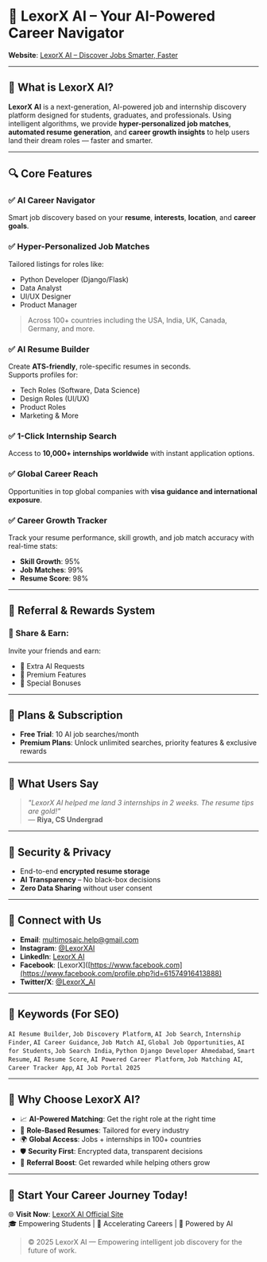 # 🚀 LexorX AI – Your AI-Powered Career Navigator

**Website**: [LexorX AI – Discover Jobs Smarter, Faster](http://bit.ly/lexorx)  

---

## 🌟 What is LexorX AI?

**LexorX AI** is a next-generation, AI-powered job and internship discovery platform designed for students, graduates, and professionals. Using intelligent algorithms, we provide **hyper-personalized job matches**, **automated resume generation**, and **career growth insights** to help users land their dream roles — faster and smarter.

---

## 🔍 Core Features

### ✅ AI Career Navigator  
Smart job discovery based on your **resume**, **interests**, **location**, and **career goals**.

### ✅ Hyper-Personalized Job Matches  
Tailored listings for roles like:
- Python Developer (Django/Flask)
- Data Analyst
- UI/UX Designer
- Product Manager  
> Across 100+ countries including the USA, India, UK, Canada, Germany, and more.

### ✅ AI Resume Builder  
Create **ATS-friendly**, role-specific resumes in seconds.  
Supports profiles for:
- Tech Roles (Software, Data Science)
- Design Roles (UI/UX)
- Product Roles
- Marketing & More

### ✅ 1-Click Internship Search  
Access to **10,000+ internships worldwide** with instant application options.

### ✅ Global Career Reach  
Opportunities in top global companies with **visa guidance and international exposure**.

### ✅ Career Growth Tracker  
Track your resume performance, skill growth, and job match accuracy with real-time stats:
- **Skill Growth**: 95%
- **Job Matches**: 99%
- **Resume Score**: 98%

---

## 🎁 Referral & Rewards System

### 🚀 Share & Earn:
Invite your friends and earn:
- 🔄 Extra AI Requests
- 💎 Premium Features
- 🎁 Special Bonuses

---

## 💼 Plans & Subscription

- **Free Trial**: 10 AI job searches/month
- **Premium Plans**: Unlock unlimited searches, priority features & exclusive rewards

---

## 💬 What Users Say

> _"LexorX AI helped me land 3 internships in 2 weeks. The resume tips are gold!"_  
— **Riya, CS Undergrad**

---

## 🔐 Security & Privacy

- End-to-end **encrypted resume storage**
- **AI Transparency** – No black-box decisions
- **Zero Data Sharing** without user consent

---

## 🤝 Connect with Us

- **Email**: multimosaic.help@gmail.com  
- **Instagram**: [@LexorXAI](https://www.instagram.com/multi.mosaic/)  
- **LinkedIn**: [LexorX AI](https://www.linkedin.com/company/multimosaic)  
- **Facebook**: [LexorX]([https://www.facebook.com](https://www.facebook.com/profile.php?id=61574916413888)  
- **Twitter/X**: [@LexorX_AI](https://x.com/multi_mosaic)

---

## 📌 Keywords (For SEO)

`AI Resume Builder`, `Job Discovery Platform`, `AI Job Search`, `Internship Finder`, `AI Career Guidance`, `Job Match AI`, `Global Job Opportunities`, `AI for Students`, `Job Search India`, `Python Django Developer Ahmedabad`, `Smart Resume`, `AI Resume Score`, `AI Powered Career Platform`, `Job Matching AI`, `Career Tracker App`, `AI Job Portal 2025`

---

## 🧠 Why Choose LexorX AI?

- 📈 **AI-Powered Matching**: Get the right role at the right time
- 🧾 **Role-Based Resumes**: Tailored for every industry
- 🌍 **Global Access**: Jobs + internships in 100+ countries
- 🛡️ **Security First**: Encrypted data, transparent decisions
- 🔄 **Referral Boost**: Get rewarded while helping others grow

---

## 📢 Start Your Career Journey Today!

🌐 **Visit Now**: [LexorX AI Official Site](http://bit.ly/lexorx)  
🎓 Empowering Students | 🎯 Accelerating Careers | 🤖 Powered by AI

> © 2025 LexorX AI — Empowering intelligent job discovery for the future of work.
